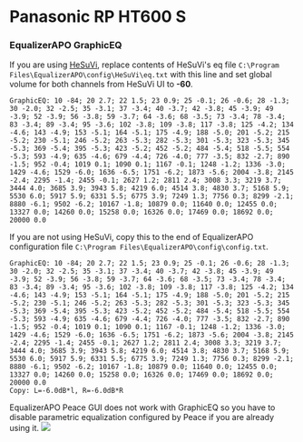 # Panasonic RP HT600 S
### EqualizerAPO GraphicEQ
If you are using [HeSuVi](https://sourceforge.net/projects/hesuvi/), replace contents of HeSuVi's eq file `C:\Program Files\EqualizerAPO\config\HeSuVi\eq.txt` with this line and set global volume for both channels from HeSuVi UI to **-60**.
```
GraphicEQ: 10 -84; 20 2.7; 22 1.5; 23 0.9; 25 -0.1; 26 -0.6; 28 -1.3; 30 -2.0; 32 -2.5; 35 -3.1; 37 -3.4; 40 -3.7; 42 -3.8; 45 -3.9; 49 -3.9; 52 -3.9; 56 -3.8; 59 -3.7; 64 -3.6; 68 -3.5; 73 -3.4; 78 -3.4; 83 -3.4; 89 -3.4; 95 -3.6; 102 -3.8; 109 -3.8; 117 -3.8; 125 -4.2; 134 -4.6; 143 -4.9; 153 -5.1; 164 -5.1; 175 -4.9; 188 -5.0; 201 -5.2; 215 -5.2; 230 -5.1; 246 -5.2; 263 -5.3; 282 -5.3; 301 -5.3; 323 -5.3; 345 -5.3; 369 -5.4; 395 -5.3; 423 -5.2; 452 -5.2; 484 -5.4; 518 -5.5; 554 -5.3; 593 -4.9; 635 -4.6; 679 -4.4; 726 -4.0; 777 -3.5; 832 -2.7; 890 -1.5; 952 -0.4; 1019 0.1; 1090 0.1; 1167 -0.1; 1248 -1.2; 1336 -3.0; 1429 -4.6; 1529 -6.0; 1636 -6.5; 1751 -6.2; 1873 -5.6; 2004 -3.8; 2145 -2.4; 2295 -1.4; 2455 -0.1; 2627 1.2; 2811 2.4; 3008 3.3; 3219 3.7; 3444 4.0; 3685 3.9; 3943 5.8; 4219 6.0; 4514 3.8; 4830 3.7; 5168 5.9; 5530 6.0; 5917 5.9; 6331 5.5; 6775 3.9; 7249 1.3; 7756 0.3; 8299 -2.1; 8880 -6.1; 9502 -6.2; 10167 -1.8; 10879 0.0; 11640 0.0; 12455 0.0; 13327 0.0; 14260 0.0; 15258 0.0; 16326 0.0; 17469 0.0; 18692 0.0; 20000 0.0
```
If you are not using HeSuVi, copy this to the end of EqualizerAPO configuration file `C:\Program Files\EqualizerAPO\config\config.txt`.
```
GraphicEQ: 10 -84; 20 2.7; 22 1.5; 23 0.9; 25 -0.1; 26 -0.6; 28 -1.3; 30 -2.0; 32 -2.5; 35 -3.1; 37 -3.4; 40 -3.7; 42 -3.8; 45 -3.9; 49 -3.9; 52 -3.9; 56 -3.8; 59 -3.7; 64 -3.6; 68 -3.5; 73 -3.4; 78 -3.4; 83 -3.4; 89 -3.4; 95 -3.6; 102 -3.8; 109 -3.8; 117 -3.8; 125 -4.2; 134 -4.6; 143 -4.9; 153 -5.1; 164 -5.1; 175 -4.9; 188 -5.0; 201 -5.2; 215 -5.2; 230 -5.1; 246 -5.2; 263 -5.3; 282 -5.3; 301 -5.3; 323 -5.3; 345 -5.3; 369 -5.4; 395 -5.3; 423 -5.2; 452 -5.2; 484 -5.4; 518 -5.5; 554 -5.3; 593 -4.9; 635 -4.6; 679 -4.4; 726 -4.0; 777 -3.5; 832 -2.7; 890 -1.5; 952 -0.4; 1019 0.1; 1090 0.1; 1167 -0.1; 1248 -1.2; 1336 -3.0; 1429 -4.6; 1529 -6.0; 1636 -6.5; 1751 -6.2; 1873 -5.6; 2004 -3.8; 2145 -2.4; 2295 -1.4; 2455 -0.1; 2627 1.2; 2811 2.4; 3008 3.3; 3219 3.7; 3444 4.0; 3685 3.9; 3943 5.8; 4219 6.0; 4514 3.8; 4830 3.7; 5168 5.9; 5530 6.0; 5917 5.9; 6331 5.5; 6775 3.9; 7249 1.3; 7756 0.3; 8299 -2.1; 8880 -6.1; 9502 -6.2; 10167 -1.8; 10879 0.0; 11640 0.0; 12455 0.0; 13327 0.0; 14260 0.0; 15258 0.0; 16326 0.0; 17469 0.0; 18692 0.0; 20000 0.0
Copy: L=-6.0dB*l, R=-6.0dB*R
```
EqualizerAPO Peace GUI does not work with GraphicEQ so you have to disable parametric equalization configured by Peace if you are already using it.
![](https://raw.githubusercontent.com/jaakkopasanen/AutoEq/master/results/SBAF-Serious/innerfidelity/onear/Panasonic%20RP%20HT600%20S/Panasonic%20RP%20HT600%20S.png)
